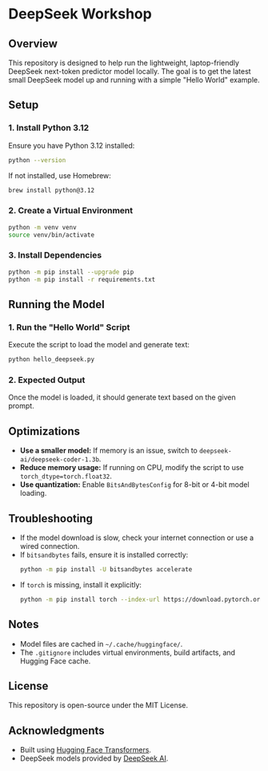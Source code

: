 # DeepSeek Workshop

## Overview
This repository is designed to help run the lightweight, laptop-friendly DeepSeek next-token predictor model locally. The goal is to get the latest small DeepSeek model up and running with a simple "Hello World" example.

## Setup
### 1. Install Python 3.12
Ensure you have Python 3.12 installed:
```sh
python --version
```
If not installed, use Homebrew:
```sh
brew install python@3.12
```

### 2. Create a Virtual Environment
```sh
python -m venv venv
source venv/bin/activate
```

### 3. Install Dependencies
```sh
python -m pip install --upgrade pip
python -m pip install -r requirements.txt
```

## Running the Model
### 1. Run the "Hello World" Script
Execute the script to load the model and generate text:
```sh
python hello_deepseek.py
```

### 2. Expected Output
Once the model is loaded, it should generate text based on the given prompt.

## Optimizations
- **Use a smaller model:** If memory is an issue, switch to `deepseek-ai/deepseek-coder-1.3b`.
- **Reduce memory usage:** If running on CPU, modify the script to use `torch_dtype=torch.float32`.
- **Use quantization:** Enable `BitsAndBytesConfig` for 8-bit or 4-bit model loading.

## Troubleshooting
- If the model download is slow, check your internet connection or use a wired connection.
- If `bitsandbytes` fails, ensure it is installed correctly:
  ```sh
  python -m pip install -U bitsandbytes accelerate
  ```
- If `torch` is missing, install it explicitly:
  ```sh
  python -m pip install torch --index-url https://download.pytorch.org/whl/cpu
  ```

## Notes
- Model files are cached in `~/.cache/huggingface/`.
- The `.gitignore` includes virtual environments, build artifacts, and Hugging Face cache.

## License
This repository is open-source under the MIT License.

## Acknowledgments
- Built using [Hugging Face Transformers](https://huggingface.co/docs/transformers/).
- DeepSeek models provided by [DeepSeek AI](https://huggingface.co/deepseek-ai).

